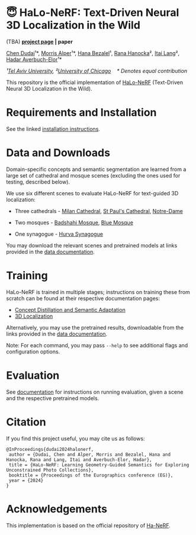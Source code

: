 # 😇  HaLo-NeRF: Text-Driven Neural 3D Localization in the Wild

(TBA) **[project page](https://tau-vailab.github.io/HaLo-NeRF/) | paper**

[Chen Dudai](https://www.linkedin.com/in/chen-dudai-108a72136/?originalSubdomain=il)¹\*, 
[Morris Alper](https://morrisalp.github.io/)¹\*, 
[Hana Bezalel](https://www.linkedin.com/in/hanabezalel/?originalSubdomain=il)¹, 
[Rana Hanocka](https://people.cs.uchicago.edu/~ranahanocka/)², 
[Itai Lang](https://itailang.github.io/)²,
[Hadar Averbuch-Elor](https://www.elor.sites.tau.ac.il/)¹*

*¹[Tel Aviv University](https://english.tau.ac.il/),
²[University of Chicago](https://www.uchicago.edu/)&nbsp;&nbsp;&nbsp;&nbsp;\* Denotes equal contribution*

This repository is the official implementation of [HaLo-NeRF](https://github.com/TAU-VAILab/HaLo-NeRF/) (Text-Driven Neural 3D Localization in the Wild).

# Requirements and Installation

See the linked [installation instructions](docs/installation.md).

# Data and Downloads

Domain-specific concepts and semantic segmentation are learned from a large set of cathedral and mosque scenes (excluding the ones used for testing, described below).

We use six different scenes to evaluate HaLo-NeRF for text-guided 3D localization:

* Three cathedrals - [Milan Cathedral](https://en.wikipedia.org/wiki/Milan_Cathedral), [St Paul's Cathedral](https://en.wikipedia.org/wiki/St_Paul%27s_Cathedral), [Notre-Dame](https://en.wikipedia.org/wiki/Notre-Dame_de_Paris)

* Two mosques - [Badshahi Mosque](https://en.wikipedia.org/wiki/Badshahi_Mosque), [Blue Mosque](https://en.wikipedia.org/wiki/Blue_Mosque,_Istanbul)

* One synagogue - [Hurva Synagogue](https://en.wikipedia.org/wiki/Hurva_Synagogue) 

You may download the relevant scenes and pretrained models at links provided in the [data documentation](docs/data.md).

# Training

HaLo-NeRF is trained in multiple stages; instructions on training these from scratch can be found at their respective documentation pages:

* [Concept Distillation and Semantic Adaptation](docs/distillation_adaptation.md)
* [3D Localization](docs/3d_localization.md)

Alternatively, you may use the pretrained results, downloadable from the links provided in the [data documentation](docs/data.md).


Note: For each command, you may pass `--help` to see additional flags and configuration options.


# Evaluation

See [documentation](docs/evaluation.md) for instructions on running evaluation, given a scene and the respective pretrained models.


# Citation
If you find this project useful, you may cite us as follows:
```
@InProceedings{dudai2024halonerf,
 author = {Dudai, Chen and Alper, Morris and Bezalel, Hana and Hanocka, Rana and Lang, Itai and Averbuch-Elor, Hadar},
 title = {HaLo-NeRF: Learning Geometry-Guided Semantics for Exploring Unconstrained Photo Collections},
 booktitle = {Proceedings of the Eurographics conference (EG)},
 year = {2024}
}
```

# Acknowledgements
This implementation is based on the official repository of [Ha-NeRF](https://rover-xingyu.github.io/Ha-NeRF/).
